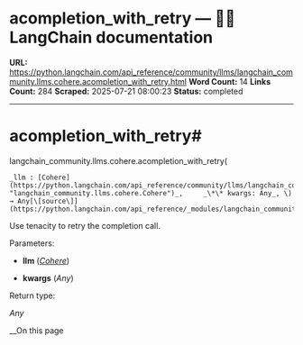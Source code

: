 # acompletion_with_retry — 🦜🔗 LangChain  documentation

**URL:** https://python.langchain.com/api_reference/community/llms/langchain_community.llms.cohere.acompletion_with_retry.html
**Word Count:** 14
**Links Count:** 284
**Scraped:** 2025-07-21 08:00:23
**Status:** completed

---

# acompletion\_with\_retry\#

langchain\_community.llms.cohere.acompletion\_with\_retry\(

    _llm : [Cohere](https://python.langchain.com/api_reference/community/llms/langchain_community.llms.cohere.Cohere.html#langchain_community.llms.cohere.Cohere "langchain_community.llms.cohere.Cohere")_,     _\*\* kwargs: Any_, \) → Any[\[source\]](https://python.langchain.com/api_reference/_modules/langchain_community/llms/cohere.html#acompletion_with_retry)\#     

Use tenacity to retry the completion call.

Parameters:     

  * **llm** \([_Cohere_](https://python.langchain.com/api_reference/community/llms/langchain_community.llms.cohere.Cohere.html#langchain_community.llms.cohere.Cohere "langchain_community.llms.cohere.Cohere")\)

  * **kwargs** \(_Any_\)

Return type:     

_Any_

__On this page
